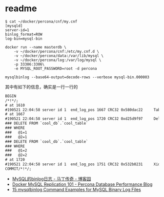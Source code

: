 # readme

```shell
$ cat ~/docker/percona/cnf/my.cnf
[mysqld]
server-id=1
binlog_format=ROW
log-bin=mysql-bin
```

```shell
docker run --name masterdb \
    -v ~/docker/percona/cnf:/etc/my.cnf.d \
    -v ~/docker/percona/data:/var/lib/mysql \
    -v ~/docker/percona/log:/var/log/mysql \
    -p 33306:3306\
    -e MYSQL_ROOT_PASSWORD=root -d percona
```
```shell
mysqlbinlog --base64-output=decode-rows --verbose mysql-bin.000003
```

其中有如下的信息，确实是一行一行的

```txt
BEGIN
/*!*/;
# at 1610
#190521 22:04:58 server id 1  end_log_pos 1667 CRC32 0x580dac22 	Table_map: `cool_db`.`cool_table` mapped to number 108
# at 1667
#190521 22:04:58 server id 1  end_log_pos 1720 CRC32 0xd25d9f97 	Delete_rows: table id 108 flags: STMT_END_F
### DELETE FROM `cool_db`.`cool_table`
### WHERE
###   @1=1
###   @2=1
### DELETE FROM `cool_db`.`cool_table`
### WHERE
###   @1=2
###   @2=2
# at 1720
#190521 22:04:58 server id 1  end_log_pos 1751 CRC32 0x532b0231 	Xid = 14
COMMIT/*!*/;
```

- [MySQL的binlog日志 - 马丁传奇 - 博客园](https://www.cnblogs.com/martinzhang/p/3454358.html)
- [Docker MySQL Replication 101 - Percona Database Performance Blog](https://www.percona.com/blog/2016/03/30/docker-mysql-replication-101/)
- [15 mysqlbinlog Command Examples for MySQL Binary Log Files](https://www.thegeekstuff.com/2017/08/mysqlbinlog-examples/)